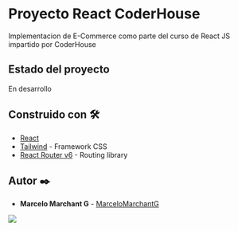 # Proyecto React CoderHouse

Implementacion de E-Commerce como parte del curso de React JS impartido por CoderHouse

## Estado del proyecto

En desarrollo

## Construido con 🛠️

* [React](https://es.reactjs.org/) 
* [Tailwind](https://maven.apache.org/) - Framework CSS
* [React Router v6](https://reactrouter.com/) - Routing library

## Autor ✒️

* **Marcelo Marchant G** - [MarceloMarchantG](https://github.com/MarceloMarchantG)


![](https://tenor.com/view/gif-26179272)